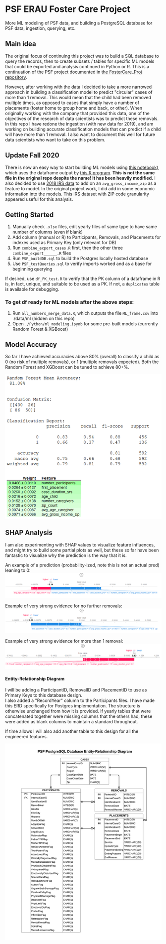 # PSF ERAU Foster Care Project
 More ML modeling of PSF data, and building a PostgreSQL database for PSF data, ingestion, querying, etc.
 
 ## Main idea
 The original focus of continuing this project was to build a SQL database to query
 the records, then to create subsets / tables for specific ML models that could be exported and
 analysis continued in Python or R.  This is a continuation of the PSF project documented in
 [the FosterCare_Proj repository](https://github.com/mathemacode/FosterCare_Project).
 
 However, after working with the data I decided to take a more narrowed approach in building 
 a classification model to predict "circular" cases of more than 1 removal.  This would mean that 
 the child had been removed multiple times, as opposed to cases that simply have a number of 
 placements (foster home to group home and back, or other).  When originally working with the company 
 that provided this data, one of the objectives of the research of data scientists was to predict
 these removals.  In this repo I have redone the ingestion (with new data for 2019), and am working 
 on building accurate classification models that can predict if a child will have more than 1 removal.
 I also want to document this well for future data scientists who want to take on this problem.
 
 ## Update Fall 2020
 There is now an easy way to start building ML models using [this notebook](./Python/ml_modeling.ipynb)), 
 which uses the dataframe output by [this R program](./R/all_numbers_merge_data.R).  **This is not the same 
 file in the original repo despite the name!  It has been heavily modified.**  I also decided to use 
 [2018 IRS data](https://www.irs.gov/statistics/soi-tax-stats-individual-income-tax-statistics-2018-zip-code-data-soi) 
 to add on an `avg_gross_income_zip` as a feature to model.  In the original project work, I did 
 add in some economic information into the models.  This IRS dataset with ZIP code granularity appeared 
 useful for this analysis.

 ## Getting Started
 1. Manually check `.xlsx` files, edit yearly files of same type to have same number of columns (even if blank)
 2. Add column (manual or R) to Participants, Removals, and Placements for indexes used as Primary Key (only relevant for DB)
 3. Run `combine_export_cases.R` first, then the other three `combine_export______.R` files
 4. Run `PSF_buildDB.sql` to build the Postgres locally hosted database
 5. Use `PSF_testQueries.sql` to verify imports worked and as a base for beginning querying
 
 If desired, use `df_PK_test.R` to verify that the PK column of a dataframe in R is, in fact, unique, and
 suitable to be used as a PK.  If not, a `duplicates` table is available for debugging.
 
 ### To get df ready for ML models after the above steps:
 1. Run `all_numbers_merge_data.R`, which outputs the file `ML_frame.csv` into ./data/ml (hidden on this repo)
 2. Open `./Python/ml_modeling.ipynb` for some pre-built models (currently Random Forest & XGBoost)
 
 ## Model Accuracy
 So far I have achieved accuracies above 80% (overall) to classify a child as 0 (no risk of multiple removals), or
 1 (multiple removals expected).  Both the Random Forest and XGBoost can be tuned to achieve 80+%.
 
 ![RF_model_stats](./pics/RF_model_stats.PNG)
 
 
 ## SHAP Analysis
 I am also experimenting with SHAP values to visualize feature influences, and might try to build 
 some partial plots as well, but these so far have been fantastic to visualize why the prediction is 
 the way that it is.
 
 An example of a prediction (probability-ized, note this is not an actual pred) leaning to 0:
 ![shap1](./pics/shap_ex_1.PNG)
 
 Example of very strong evidence for no further removals:
 ![shap2](./pics/shap_ex_2.PNG)
 
 Example of very strong evidence for more than 1 removal:
 ![shap3](./pics/shap_ex_3.PNG)
 
 #### Entity-Relationship Diagram
 I will be adding a ParticipantID, RemovalID and PlacementID to use as Primary Keys to this database design.  
 I also added a "RecordYear" column to the Participants files. I have made this ERD specifically for Postgres 
 implementation.  The structure is otherwise unchanged from how it is provided.  If yearly tables that were
 concatenated together were missing columns that the others had, these were added as blank columns to maintain
 a standard throughout.
 
 If time allows I will also add another table to this design for all the engineered features.
 
 ![ERD](./docs/PSF_ERD_small.png)
